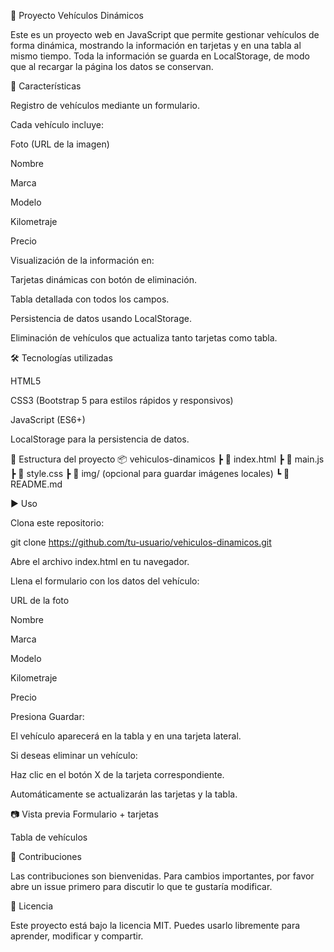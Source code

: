 🚗 Proyecto Vehículos Dinámicos

Este es un proyecto web en JavaScript que permite gestionar vehículos de forma dinámica, mostrando la información en tarjetas y en una tabla al mismo tiempo.
Toda la información se guarda en LocalStorage, de modo que al recargar la página los datos se conservan.

📌 Características

Registro de vehículos mediante un formulario.

Cada vehículo incluye:

Foto (URL de la imagen)

Nombre

Marca

Modelo

Kilometraje

Precio

Visualización de la información en:

Tarjetas dinámicas con botón de eliminación.

Tabla detallada con todos los campos.

Persistencia de datos usando LocalStorage.

Eliminación de vehículos que actualiza tanto tarjetas como tabla.

🛠️ Tecnologías utilizadas

HTML5

CSS3 (Bootstrap 5 para estilos rápidos y responsivos)

JavaScript (ES6+)

LocalStorage para la persistencia de datos.

📂 Estructura del proyecto
📦 vehiculos-dinamicos
 ┣ 📜 index.html
 ┣ 📜 main.js
 ┣ 📜 style.css
 ┣ 📂 img/ (opcional para guardar imágenes locales)
 ┗ 📜 README.md

▶️ Uso

Clona este repositorio:

git clone https://github.com/tu-usuario/vehiculos-dinamicos.git


Abre el archivo index.html en tu navegador.

Llena el formulario con los datos del vehículo:

URL de la foto

Nombre

Marca

Modelo

Kilometraje

Precio

Presiona Guardar:

El vehículo aparecerá en la tabla y en una tarjeta lateral.

Si deseas eliminar un vehículo:

Haz clic en el botón X de la tarjeta correspondiente.

Automáticamente se actualizarán las tarjetas y la tabla.

📷 Vista previa
Formulario + tarjetas

Tabla de vehículos

🤝 Contribuciones

Las contribuciones son bienvenidas. Para cambios importantes, por favor abre un issue primero para discutir lo que te gustaría modificar.

📜 Licencia

Este proyecto está bajo la licencia MIT. Puedes usarlo libremente para aprender, modificar y compartir.
